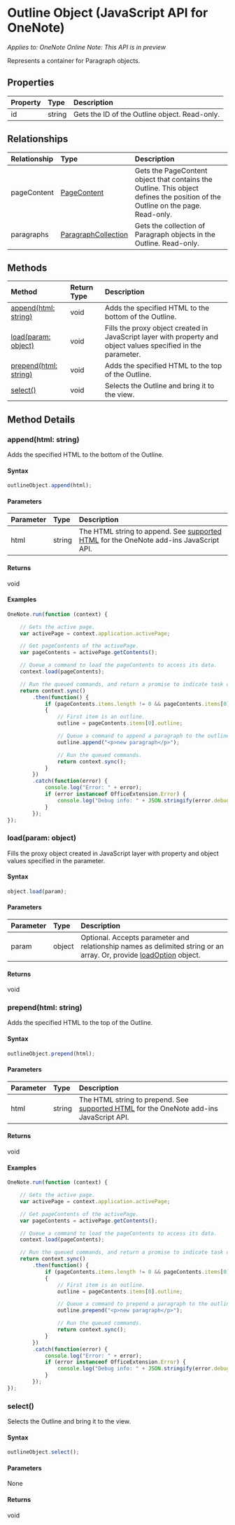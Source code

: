 # Outline Object (JavaScript API for OneNote)

_Applies to: OneNote Online_
_Note: This API is in preview_

Represents a container for Paragraph objects.

## Properties

| Property	   | Type	|Description
|:---------------|:--------|:----------|
|id|string|Gets the ID of the Outline object. Read-only.|

## Relationships
| Relationship | Type	|Description|
|:---------------|:--------|:----------|
|pageContent|[PageContent](pagecontent.md)|Gets the PageContent object that contains the Outline. This object defines the position of the Outline on the page. Read-only.|
|paragraphs|[ParagraphCollection](paragraphcollection.md)|Gets the collection of Paragraph objects in the Outline. Read-only.|

## Methods

| Method		   | Return Type	|Description|
|:---------------|:--------|:----------|
|[append(html: string)](#appendhtml-string)|void|Adds the specified HTML to the bottom of the Outline.|
|[load(param: object)](#loadparam-object)|void|Fills the proxy object created in JavaScript layer with property and object values specified in the parameter.|
|[prepend(html: string)](#prependhtml-string)|void|Adds the specified HTML to the top of the Outline.|
|[select()](#select)|void|Selects the Outline and bring it to the view.|

## Method Details


### append(html: string)
Adds the specified HTML to the bottom of the Outline.

#### Syntax
```js
outlineObject.append(html);
```

#### Parameters
| Parameter	   | Type	|Description|
|:---------------|:--------|:----------|
|html|string|The HTML string to append. See [supported HTML](../../docs/onenote/onenote-add-ins-page-content.md#supported-html) for the OneNote add-ins JavaScript API.|

#### Returns
void

#### Examples
```js
OneNote.run(function (context) {

    // Gets the active page.
    var activePage = context.application.activePage;

    // Get pageContents of the activePage. 
    var pageContents = activePage.getContents();

    // Queue a command to load the pageContents to access its data.
    context.load(pageContents);

    // Run the queued commands, and return a promise to indicate task completion.
    return context.sync()
        .then(function() {
            if (pageContents.items.length != 0 && pageContents.items[0].type == "Outline")
            {
                // First item is an outline.
                outline = pageContents.items[0].outline;

                // Queue a command to append a paragraph to the outline.
                outline.append("<p>new paragraph</p>");

                // Run the queued commands.
                return context.sync();
            }
        })
        .catch(function(error) {
            console.log("Error: " + error);
            if (error instanceof OfficeExtension.Error) {
                console.log("Debug info: " + JSON.stringify(error.debugInfo));
            }
        });
});
```


### load(param: object)
Fills the proxy object created in JavaScript layer with property and object values specified in the parameter.

#### Syntax
```js
object.load(param);
```

#### Parameters
| Parameter	   | Type	|Description|
|:---------------|:--------|:----------|
|param|object|Optional. Accepts parameter and relationship names as delimited string or an array. Or, provide [loadOption](loadoption.md) object.|

#### Returns
void

### prepend(html: string)
Adds the specified HTML to the top of the Outline.

#### Syntax
```js
outlineObject.prepend(html);
```

#### Parameters
| Parameter	   | Type	|Description|
|:---------------|:--------|:----------|
|html|string|The HTML string to prepend. See [supported HTML](../../docs/onenote/onenote-add-ins-page-content.md#supported-html) for the OneNote add-ins JavaScript API.|

#### Returns
void

#### Examples
```js
OneNote.run(function (context) {

    // Gets the active page.
    var activePage = context.application.activePage;

    // Get pageContents of the activePage. 
    var pageContents = activePage.getContents();

    // Queue a command to load the pageContents to access its data.
    context.load(pageContents);

    // Run the queued commands, and return a promise to indicate task completion.
    return context.sync()
        .then(function() {
            if (pageContents.items.length != 0 && pageContents.items[0].type == "Outline")
            {
                // First item is an outline.
                outline = pageContents.items[0].outline;

                // Queue a command to prepend a paragraph to the outline.
                outline.prepend("<p>new paragraph</p>");

                // Run the queued commands.
                return context.sync();
            }
        })
        .catch(function(error) {
            console.log("Error: " + error);
            if (error instanceof OfficeExtension.Error) {
                console.log("Debug info: " + JSON.stringify(error.debugInfo));
            }
        });
});
```
### select()
Selects the Outline and bring it to the view.

#### Syntax
```js
outlineObject.select();
```

#### Parameters
None

#### Returns
void
